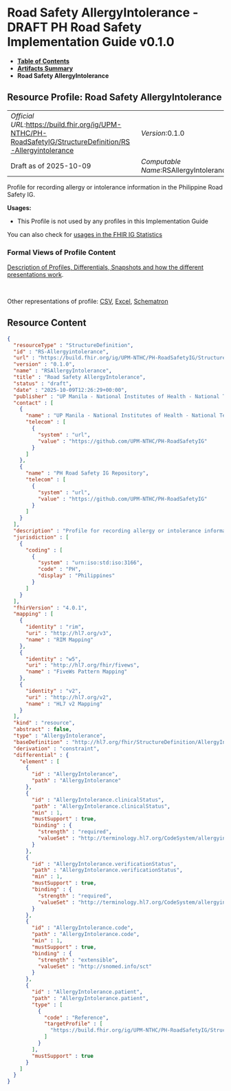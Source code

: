 # Road Safety AllergyIntolerance - DRAFT PH Road Safety Implementation Guide v0.1.0

* [**Table of Contents**](toc.md)
* [**Artifacts Summary**](artifacts.md)
* **Road Safety AllergyIntolerance**

## Resource Profile: Road Safety AllergyIntolerance 

| | |
| :--- | :--- |
| *Official URL*:https://build.fhir.org/ig/UPM-NTHC/PH-RoadSafetyIG/StructureDefinition/RS-Allergyintolerance | *Version*:0.1.0 |
| Draft as of 2025-10-09 | *Computable Name*:RSAllergyIntolerance |

 
Profile for recording allergy or intolerance information in the Philippine Road Safety IG. 

**Usages:**

* This Profile is not used by any profiles in this Implementation Guide

You can also check for [usages in the FHIR IG Statistics](https://packages2.fhir.org/xig/example.fhir.ph.roadsafety|current/StructureDefinition/RS-Allergyintolerance)

### Formal Views of Profile Content

 [Description of Profiles, Differentials, Snapshots and how the different presentations work](http://build.fhir.org/ig/FHIR/ig-guidance/readingIgs.html#structure-definitions). 

 

Other representations of profile: [CSV](StructureDefinition-RS-Allergyintolerance.csv), [Excel](StructureDefinition-RS-Allergyintolerance.xlsx), [Schematron](StructureDefinition-RS-Allergyintolerance.sch) 



## Resource Content

```json
{
  "resourceType" : "StructureDefinition",
  "id" : "RS-Allergyintolerance",
  "url" : "https://build.fhir.org/ig/UPM-NTHC/PH-RoadSafetyIG/StructureDefinition/RS-Allergyintolerance",
  "version" : "0.1.0",
  "name" : "RSAllergyIntolerance",
  "title" : "Road Safety AllergyIntolerance",
  "status" : "draft",
  "date" : "2025-10-09T12:26:29+00:00",
  "publisher" : "UP Manila - National Institutes of Health - National Telehealth Center",
  "contact" : [
    {
      "name" : "UP Manila - National Institutes of Health - National Telehealth Center",
      "telecom" : [
        {
          "system" : "url",
          "value" : "https://github.com/UPM-NTHC/PH-RoadSafetyIG"
        }
      ]
    },
    {
      "name" : "PH Road Safety IG Repository",
      "telecom" : [
        {
          "system" : "url",
          "value" : "https://github.com/UPM-NTHC/PH-RoadSafetyIG"
        }
      ]
    }
  ],
  "description" : "Profile for recording allergy or intolerance information in the Philippine Road Safety IG.",
  "jurisdiction" : [
    {
      "coding" : [
        {
          "system" : "urn:iso:std:iso:3166",
          "code" : "PH",
          "display" : "Philippines"
        }
      ]
    }
  ],
  "fhirVersion" : "4.0.1",
  "mapping" : [
    {
      "identity" : "rim",
      "uri" : "http://hl7.org/v3",
      "name" : "RIM Mapping"
    },
    {
      "identity" : "w5",
      "uri" : "http://hl7.org/fhir/fivews",
      "name" : "FiveWs Pattern Mapping"
    },
    {
      "identity" : "v2",
      "uri" : "http://hl7.org/v2",
      "name" : "HL7 v2 Mapping"
    }
  ],
  "kind" : "resource",
  "abstract" : false,
  "type" : "AllergyIntolerance",
  "baseDefinition" : "http://hl7.org/fhir/StructureDefinition/AllergyIntolerance",
  "derivation" : "constraint",
  "differential" : {
    "element" : [
      {
        "id" : "AllergyIntolerance",
        "path" : "AllergyIntolerance"
      },
      {
        "id" : "AllergyIntolerance.clinicalStatus",
        "path" : "AllergyIntolerance.clinicalStatus",
        "min" : 1,
        "mustSupport" : true,
        "binding" : {
          "strength" : "required",
          "valueSet" : "http://terminology.hl7.org/CodeSystem/allergyintolerance-clinical"
        }
      },
      {
        "id" : "AllergyIntolerance.verificationStatus",
        "path" : "AllergyIntolerance.verificationStatus",
        "min" : 1,
        "mustSupport" : true,
        "binding" : {
          "strength" : "required",
          "valueSet" : "http://terminology.hl7.org/CodeSystem/allergyintolerance-verification"
        }
      },
      {
        "id" : "AllergyIntolerance.code",
        "path" : "AllergyIntolerance.code",
        "min" : 1,
        "mustSupport" : true,
        "binding" : {
          "strength" : "extensible",
          "valueSet" : "http://snomed.info/sct"
        }
      },
      {
        "id" : "AllergyIntolerance.patient",
        "path" : "AllergyIntolerance.patient",
        "type" : [
          {
            "code" : "Reference",
            "targetProfile" : [
              "https://build.fhir.org/ig/UPM-NTHC/PH-RoadSafetyIG/StructureDefinition/RS-Patient"
            ]
          }
        ],
        "mustSupport" : true
      }
    ]
  }
}

```
